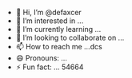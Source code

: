 - 👋 Hi, I’m @defaxcer
- 👀 I’m interested in ...
- 🌱 I’m currently learning ...
- 💞️ I’m looking to collaborate on ...
- 📫 How to reach me ...dcs
- 😄 Pronouns: ...
- ⚡ Fun fact: ...
54664
<!---
defaxcer/defaxcer is a ✨ special ✨ repository 24545
because its `README.md` (this file) appears on your GitHub profile.
You can click the Preview link to take a look at your changes.jgf
--->
